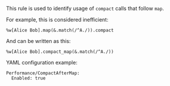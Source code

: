 This rule is used to identify usage of `compact` calls that follow `map`.

For example, this is considered inefficient:

```
%w[Alice Bob].map(&.match(/^A./)).compact
```

And can be written as this:

```
%w[Alice Bob].compact_map(&.match(/^A./))
```

YAML configuration example:

```
Performance/CompactAfterMap:
  Enabled: true
```
